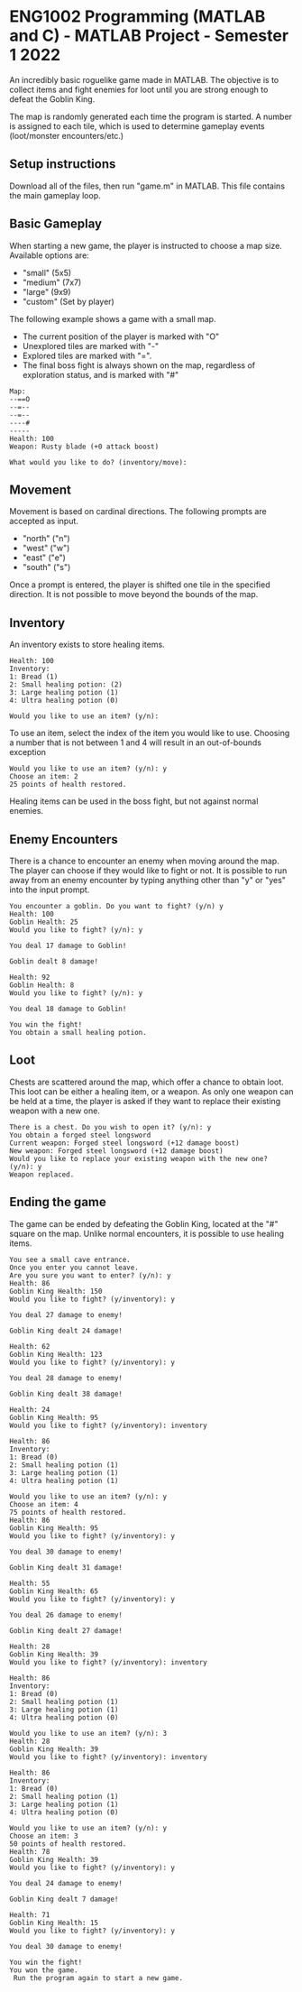# ENG1002 Programming (MATLAB and C) - MATLAB Project - Semester 1 2022
An incredibly basic roguelike game made in MATLAB. The objective is to collect items and fight enemies for loot until you are strong enough to defeat the Goblin King.

The map is randomly generated each time the program is started. A number is assigned to each tile, which is used to determine gameplay events (loot/monster encounters/etc.)

## Setup instructions

Download all of the files, then run "game.m" in MATLAB. This file contains the main gameplay loop.

## Basic Gameplay

When starting a new game, the player is instructed to choose a map size. Available options are:

* "small" (5x5)
* "medium" (7x7)
* "large" (9x9)
* "custom" (Set by player)


The following example shows a game with a small map. 

* The current position of the player is marked with "O"
* Unexplored tiles are marked with "-"
* Explored tiles are marked with "=".
* The final boss fight is always shown on the map, regardless of exploration status, and is marked with "#"

```
Map:
--==O
--=--
--=--
----#
-----
Health: 100
Weapon: Rusty blade (+0 attack boost)

What would you like to do? (inventory/move): 
```

## Movement

Movement is based on cardinal directions. The following prompts are accepted as input.

* "north" ("n")
* "west" ("w")
* "east" ("e")
* "south" ("s")

Once a prompt is entered, the player is shifted one tile in the specified direction. It is not possible to move beyond the bounds of the map.

## Inventory

An inventory exists to store healing items. 

```
Health: 100
Inventory:
1: Bread (1)
2: Small healing potion: (2)
3: Large healing potion (1)
4: Ultra healing potion (0)

Would you like to use an item? (y/n): 
```

To use an item, select the index of the item you would like to use. Choosing a number that is not between 1 and 4 will result in an out-of-bounds exception

```
Would you like to use an item? (y/n): y
Choose an item: 2
25 points of health restored.
```

Healing items can be used in the boss fight, but not against normal enemies.

## Enemy Encounters

There is a chance to encounter an enemy when moving around the map. The player can choose if they would like to fight or not. It is possible to run away from an enemy encounter by typing anything other than "y" or "yes" into the input prompt.

```
You encounter a goblin. Do you want to fight? (y/n) y
Health: 100
Goblin Health: 25
Would you like to fight? (y/n): y

You deal 17 damage to Goblin!

Goblin dealt 8 damage!

Health: 92
Goblin Health: 8
Would you like to fight? (y/n): y

You deal 18 damage to Goblin!

You win the fight!
You obtain a small healing potion.
```

## Loot

Chests are scattered around the map, which offer a chance to obtain loot. This loot can be either a healing item, or a weapon. As only one weapon can be held at a time, the player is asked if they want to replace their existing weapon with a new one.

```
There is a chest. Do you wish to open it? (y/n): y
You obtain a forged steel longsword 
Current weapon: Forged steel longsword (+12 damage boost)
New weapon: Forged steel longsword (+12 damage boost)
Would you like to replace your existing weapon with the new one? (y/n): y
Weapon replaced.
```

## Ending the game

The game can be ended by defeating the Goblin King, located at the "#" square on the map. Unlike normal encounters, it is possible to use healing items.

```
You see a small cave entrance.
Once you enter you cannot leave.
Are you sure you want to enter? (y/n): y
Health: 86
Goblin King Health: 150
Would you like to fight? (y/inventory): y

You deal 27 damage to enemy!

Goblin King dealt 24 damage!

Health: 62
Goblin King Health: 123
Would you like to fight? (y/inventory): y

You deal 28 damage to enemy!

Goblin King dealt 38 damage!

Health: 24
Goblin King Health: 95
Would you like to fight? (y/inventory): inventory

Health: 86
Inventory:
1: Bread (0)
2: Small healing potion (1)
3: Large healing potion (1)
4: Ultra healing potion (1)

Would you like to use an item? (y/n): y
Choose an item: 4
75 points of health restored.
Health: 86
Goblin King Health: 95
Would you like to fight? (y/inventory): y

You deal 30 damage to enemy!

Goblin King dealt 31 damage!

Health: 55
Goblin King Health: 65
Would you like to fight? (y/inventory): y

You deal 26 damage to enemy!

Goblin King dealt 27 damage!

Health: 28
Goblin King Health: 39
Would you like to fight? (y/inventory): inventory

Health: 86
Inventory:
1: Bread (0)
2: Small healing potion (1)
3: Large healing potion (1)
4: Ultra healing potion (0)

Would you like to use an item? (y/n): 3
Health: 28
Goblin King Health: 39
Would you like to fight? (y/inventory): inventory

Health: 86
Inventory:
1: Bread (0)
2: Small healing potion (1)
3: Large healing potion (1)
4: Ultra healing potion (0)

Would you like to use an item? (y/n): y
Choose an item: 3
50 points of health restored.
Health: 78
Goblin King Health: 39
Would you like to fight? (y/inventory): y

You deal 24 damage to enemy!

Goblin King dealt 7 damage!

Health: 71
Goblin King Health: 15
Would you like to fight? (y/inventory): y

You deal 30 damage to enemy!

You win the fight!
You won the game.
 Run the program again to start a new game.
```